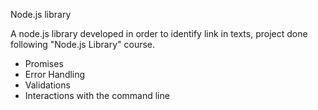 Node.js library

A node.js library developed in order to identify link in texts, project done following "Node.js Library" course.

- Promises
- Error Handling
- Validations
- Interactions with the command line
